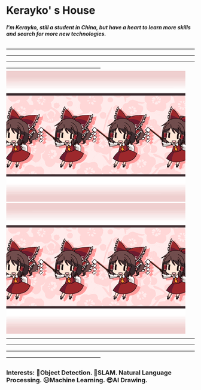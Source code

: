 # Kerayko' s House
##### I'm Kerayko, still a student in China, but have a heart to learn more skills and search for more new technologies.
——————————————————————————————————————————————————————————————————————————————————————————————————————————————————————————————
![](https://github.com/Kerayko/Introduction/blob/main/giphy%20(1).gif)    ![](https://github.com/Kerayko/Introduction/blob/main/giphy%20(1).gif)
——————————————————————————————————————————————————————————————————————————————————————————————————————————————————————————————
### Interests: :name_badge:Object Detection. :bookmark:SLAM. Natural Language Processing. :neutral_face:Machine Learning. :sunglasses:AI Drawing.
